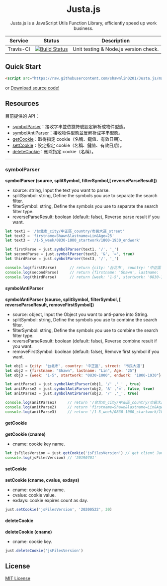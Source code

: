 <h1 align="center">Justa.js</h1>

<p align="center">Justa.js is a JavaScript Utils Function Library, efficiently speed up work business.</p>

|Service|Status|Description|
|---|---|---|
|Travis-CI|[![Build Status](https://travis-ci.org/shawnlin0201/Justa.js.svg?branch=master)](https://travis-ci.org/shawnlin0201/Justa.js)|Unit testing & Node.js version check.|

## Quick Start
```html
<script src="https://raw.githubusercontent.com/shawnlin0201/Justa.js/master/justa.js"></script>
```
or
[Download source code!](https://raw.githubusercontent.com/shawnlin0201/Justa.js/master/justa.js)

## Resources
目前提供的 API：
- [symbolParser](#symbolparser)：接收字串並依據符號設定解析成物件型態。
- [symbolAntiParser](#symbolantiparser)：接收物件型態並反解析成字串型態。
- [getCookie](#getCookie)：取得指定 cookie（名稱、鍵值、有效日期）。
- [setCookie](#setCookie)：設定指定 cookie（名稱、鍵值、有效日期）。
- [deleteCookie](#deleteCookie)：刪除指定 cookie（名稱）。

------
### symbolParser
**symbolParser (source, splitSymbol, filterSymbol,[ reverseParseResult])**
- source: string, Input the text you want to parse.
- splitSymbol: string, Define the symbols you use to separate the search filter.
- filterSymbol: string, Define the symbols you use to separate the search filter type.
- reverseParseResult: boolean (default: false), Reverse parse result if you want.

```js
let text1 = '/台北市_city/中正區_country/市民大道_street'
let text2 = 'firstname=Shawn&lastname=Lin&Age=25'
let text3 = '/1-5_week/0830-1000_startwork/1800-1930_endwork'

let firstParse = just.symbolParser(text1, '/', '_')         
let secondParse = just.symbolParser(text2, '&', '=', true)
let thirdParse = just.symbolParser(text3, '/', '_') 

console.log(firstParse)      // return {city: '台北市', country: '中正區', street: '市民大道'}
console.log(secondParse)     // return {firstname: 'Shawn', lastname: 'Lin', Age: "25"}
console.log(thirdParse)      // return {week: '1-5', startwork: '0830-1000', endwork: '1800-1930'}
```
#### symbolAntiParser
**symbolAntiParser (source, splitSymbol, filterSymbol, [ reverseParseResult, removeFirstSymbol])**
- source: object, Input the Object you want to anti-parse into String.
- splitSymbol: string, Define the symbols you use to combine the search filter.
- filterSymbol: string, Define the symbols you use to combine the search filter type.
- reverseParseResult: boolean (default: false), Reverse combine result if you want.
- removeFirstSymbol: boolean (default: false), Remove first symbol if you want.

```js
let obj1 = {city: '台北市', country: '中正區', street: '市民大道'}
let obj2 = {firstname: "Shawn", lastname: "Lin", Age: "25"}
let obj3 = {week: "1-5", startwork: "0830-1000", endwork: "1800-1930"}

let anitParse1 = just.symbolAntiParser(obj1, '/' ,'_' , true)
let anitParse2 = just.symbolAntiParser(obj2, '&' ,'=', false, true)
let anitParse3 = just.symbolAntiParser(obj3, '/' ,'_', true)

console.log(anitParse1)     // return '/台北市_city/中正區_country/市民大道_street'
console.log(anitParse2)     // return 'firstname=Shawn&lastname=Lin&Age=25'
console.log(anitParse3)     // return '/1-5_week/0830-1000_startwork/1800-1930_endwork'
```

#### getCookie
**getCookie (cname)**
- cname: cookie key name.

```js
let jsFilesVersion = just.getCookie('jsFilesVersion') // get client JavaScript files version
console.log(jsFilesVersion) // '20190701'
```

#### setCookie
**setCookie (cname, cvalue, exdays)**
- cname: cookie key name.
- cvalue: cookie value.
- exdays: cookie expires count as day.

```js
just.setCookie('jsFilesVersion', '20200522', 30)
```

#### deleteCookie
**deleteCookie (cname)**
- cname: cookie key.

```js
just.deleteCookie('jsFilesVersion')
```

## License

[MIT License](https://github.com/shawnlin0201/Justa.js/blob/master/LICENSE)
